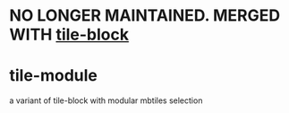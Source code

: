 # NO LONGER MAINTAINED. MERGED WITH [tile-block](https://github.com/hfu/tile-block)

# tile-module
a variant of tile-block with modular mbtiles selection
